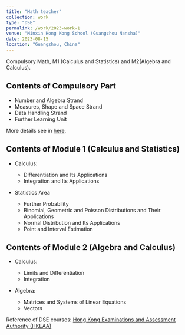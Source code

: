 ```yaml
---
title: "Math teacher"
collection: work
type: "DSE"
permalink: /work/2023-work-1
venue: "Minxin Hong Kong School (Guangzhou Nansha)"
date: 2023-08-15
location: "Guangzhou, China"
---
```


Compulsory Math, M1 (Calculus and Statistics) and M2(Algebra and Calculus).


Contents of Compulsory Part
-------
  * Number and Algebra Strand
  * Measures, Shape and Space Strand
  * Data Handling Strand
  * Further Learning Unit

More details see in [here](https://huihuigong.github.io/files/DSE_Compulsory.pdf).

Contents of Module 1 (Calculus and Statistics)
------
 * Calculus:
   * Differentiation and Its Applications
   * Integration and Its Applications
    
* Statistics Area
  * Further Probability
  * Binomial, Geometric and Poisson Distributions and Their Applications
  * Normal Distribution and Its Applications
  * Point and Interval Estimation


 
Contents of Module 2 (Algebra and Calculus)
------
 * Calculus:
   * Limits and Differentiation
   * Integration

 * Algebra:
   * Matrices and Systems of Linear Equations
   * Vectors

Reference of DSE courses: [Hong Kong Examinations and Assessment Authority (HKEAA)](https://www.hkeaa.edu.hk/en/hkdse/)





 
